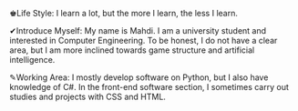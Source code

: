 ♚Life Style: I learn a lot, but the more I learn, the less I learn.

✔Introduce Myself: My name is Mahdi. I am a university student and interested in Computer Engineering.
To be honest, I do not have a clear area, but I am more inclined towards game structure and artificial intelligence.

✎Working Area: I mostly develop software on Python, but I also have knowledge of C#.
In the front-end software section, I sometimes carry out studies and projects with CSS and HTML.

